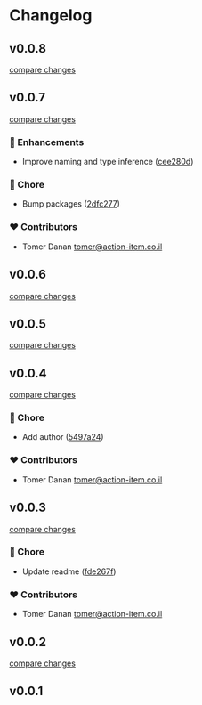 # Changelog


## v0.0.8

[compare changes](https://github.com/dananz/sva/compare/v0.0.7...v0.0.8)

## v0.0.7

[compare changes](https://github.com/dananz/sva/compare/v0.0.6...v0.0.7)

### 🚀 Enhancements

- Improve naming and type inference ([cee280d](https://github.com/dananz/sva/commit/cee280d))

### 🏡 Chore

- Bump packages ([2dfc277](https://github.com/dananz/sva/commit/2dfc277))

### ❤️ Contributors

- Tomer Danan <tomer@action-item.co.il>

## v0.0.6

[compare changes](https://github.com/dananz/sva/compare/v0.0.5...v0.0.6)

## v0.0.5

[compare changes](https://github.com/dananz/sva/compare/v0.0.4...v0.0.5)

## v0.0.4

[compare changes](https://github.com/dananz/sva/compare/v0.0.3...v0.0.4)

### 🏡 Chore

- Add author ([5497a24](https://github.com/dananz/sva/commit/5497a24))

### ❤️ Contributors

- Tomer Danan <tomer@action-item.co.il>

## v0.0.3

[compare changes](https://github.com/dananz/sva/compare/v0.0.2...v0.0.3)

### 🏡 Chore

- Update readme ([fde267f](https://github.com/dananz/sva/commit/fde267f))

### ❤️ Contributors

- Tomer Danan <tomer@action-item.co.il>

## v0.0.2

[compare changes](https://github.com/dananz/sva/compare/v0.0.1...v0.0.2)

## v0.0.1

